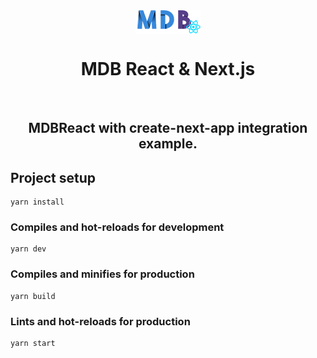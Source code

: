 <div align="center">
<img src='https://github.com/JakubChm/nextjs-mdbreact/blob/master/static/mdb-react-small.png?raw=true'  alt='mdbreact' align='center'>
<br/>
<h1>MDB React & Next.js</h1>
<br/>
<h2>MDBReact with create-next-app integration example.</h2>

</div>

## Project setup

```
yarn install
```

### Compiles and hot-reloads for development

```
yarn dev
```

### Compiles and minifies for production

```
yarn build
```

### Lints and hot-reloads for production

```
yarn start
```
